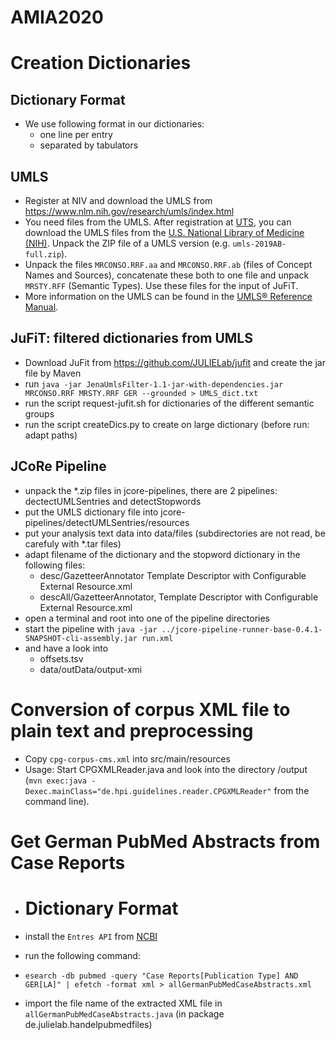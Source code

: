 # AMIA2020

# Creation Dictionaries

## Dictionary Format

* We use following format in our dictionaries:
   * one line per entry
   * separated by tabulators

## UMLS

* Register at NIV and download the UMLS from https://www.nlm.nih.gov/research/umls/index.html
* You need files from the UMLS. After registration at [UTS](https:/uts.nlm.nih.gov), you can download the UMLS files from the [U.S. National Library of Medicine (NIH)](https://www.nlm.nih.gov/research/umls/). Unpack the ZIP file of a UMLS version (e.g. `umls-2019AB-full.zip`).
* Unpack the files `MRCONSO.RRF.aa` and `MRCONSO.RRF.ab` (files of Concept Names and Sources), concatenate these both to one file and unpack `MRSTY.RFF` (Semantic Types). Use these files for the input of JuFiT. 
* More information on the UMLS can be found in the [UMLS® Reference Manual](https://www.ncbi.nlm.nih.gov/books/NBK9676/).

## JuFiT: filtered dictionaries from UMLS

* Download JuFit from https://github.com/JULIELab/jufit and create the jar file by Maven
* run `java -jar JenaUmlsFilter-1.1-jar-with-dependencies.jar MRCONSO.RRF MRSTY.RRF GER --grounded > UMLS_dict.txt`
* run the script request-jufit.sh for dictionaries of the different semantic groups
* run the script createDics.py to create on large dictionary (before run: adapt paths)

## JCoRe Pipeline
* unpack the *.zip files in jcore-pipelines, there are 2 pipelines: dectectUMLSentries and detectStopwords
* put the UMLS dictionary file into jcore-pipelines/detectUMLSentries/resources
* put your analysis text data into data/files (subdirectories are not read, be carefuly with *.tar files)
* adapt filename of the dictionary and the stopword dictionary in the following files:
   * desc/GazetteerAnnotator Template Descriptor with Configurable External Resource.xml
   * descAll/GazetteerAnnotator, Template Descriptor with Configurable External Resource.xml
* open a terminal and root into one of the pipeline directories
* start the pipeline with `java -jar ../jcore-pipeline-runner-base-0.4.1-SNAPSHOT-cli-assembly.jar run.xml`
* and have a look into 
   * offsets.tsv
   * data/outData/output-xmi

# Conversion of corpus XML file to plain text and preprocessing

* Copy `cpg-corpus-cms.xml` into src/main/resources
* Usage: Start CPGXMLReader.java and look into the directory /output (`mvn exec:java -Dexec.mainClass="de.hpi.guidelines.reader.CPGXMLReader"` from the command line).

# Get German PubMed Abstracts from Case Reports
* # Dictionary Format

 * install the `Entres API` from [NCBI](https://www.ncbi.nlm.nih.gov/books/NBK179288/)
 * run the following command:
 * `esearch -db pubmed -query "Case Reports[Publication Type] AND GER[LA]" | efetch -format xml > allGermanPubMedCaseAbstracts.xml`
 * import the file name of the extracted XML file in `allGermanPubMedCaseAbstracts.java` (in package de.julielab.handelpubmedfiles)